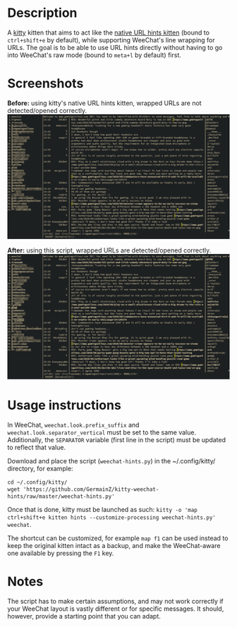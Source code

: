 Description
===========

A [kitty](https://sw.kovidgoyal.net/kitty/) kitten that aims to act like the
[native URL hints kitten](https://sw.kovidgoyal.net/kitty/kittens/hints.html)
(bound to `ctrl+shift+e` by default), while supporting WeeChat's line wrapping
for URLs.  The goal is to be able to use URL hints directly without having to
go into WeeChat's raw mode (bound to `meta+l` by default) first.

Screenshots
===========

**Before:** using kitty's native URL hints kitten, wrapped URLs are not
detected/opened correctly.  
![Before](img/before.png)

**After:** using this script, wrapped URLs are detected/opened correctly.
![After](img/after.png)

Usage instructions
==================

In WeeChat, `weechat.look.prefix_suffix` and `weechat.look.separator_vertical`
must be set to the same value. Additionally, the `SEPARATOR` variable (first
line in the script) must be updated to reflect that value.

Download and place the script (`weechat-hints.py`) in the ~/.config/kitty/
directory, for example:

    cd ~/.config/kitty/
    wget 'https://github.com/GermainZ/kitty-weechat-hints/raw/master/weechat-hints.py'

Once that is done, kitty must be launched as such: `kitty -o 'map
ctrl+shift+e kitten hints --customize-processing weechat-hints.py' weechat`.

The shortcut can be customized, for example `map f1` can be used instead to
keep the original kitten intact as a backup, and make the WeeChat-aware one
available by pressing the `F1` key.

Notes
=====

The script has to make certain assumptions, and may not work correctly if your
WeeChat layout is vastly different or for specific messages. It should,
however, provide a starting point that you can adapt.
